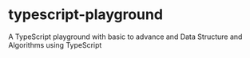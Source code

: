 # typescript-playground
A TypeScript playground with basic to advance  and Data Structure and Algorithms using TypeScript
